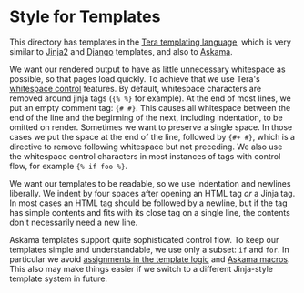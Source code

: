 # Style for Templates

This directory has templates in the [Tera templating language][teradoc], which is very
similar to [Jinja2][jinjadoc] and [Django][djangodoc] templates, and also to [Askama][askamadoc].

[teradoc]: https://tera.netlify.app/docs/#templates
[jinjadoc]: https://jinja.palletsprojects.com/en/3.1.x/templates/
[djangodoc]: https://docs.djangoproject.com/en/4.1/topics/templates/
[askamadoc]: https://docs.rs/askama/latest/askama/

We want our rendered output to have as little unnecessary whitespace as
possible, so that pages load quickly. To achieve that we use Tera's
[whitespace control] features. By default, whitespace characters are removed
around jinja tags (`{% %}` for example). At the end of most lines, we put an
empty comment tag: `{# #}`. This causes all whitespace between the end of the
line and the beginning of the next, including indentation, to be omitted on
render. Sometimes we want to preserve a single space. In those cases we put the
space at the end of the line, followed by `{#+ #}`, which is a directive to
remove following whitespace but not preceding. We also use the whitespace
control characters in most instances of tags with control flow, for example
`{% if foo %}`.

[whitespace control]: https://tera.netlify.app/docs/#whitespace-control

We want our templates to be readable, so we use indentation and newlines
liberally. We indent by four spaces after opening an HTML tag _or_ a Jinja
tag. In most cases an HTML tag should be followed by a newline, but if the
tag has simple contents and fits with its close tag on a single line, the
contents don't necessarily need a new line.

Askama templates support quite sophisticated control flow. To keep our templates
simple and understandable, we use only a subset: `if` and `for`. In particular
we avoid [assignments in the template logic][assignments] and [Askama
macros][macros]. This also may make things easier if we switch to a different
Jinja-style template system in future.

[assignments]: https://djc.github.io/askama/template_syntax.html#assignments
[macros]: https://djc.github.io/askama/template_syntax.html#macros
